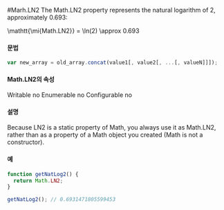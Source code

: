 #Marh.LN2
The Math.LN2 property represents the natural logarithm of 2, approximately 0.693:

\mathtt{\mi{Math.LN2}} = \ln(2) \approx 0.693



#### 문법

```javascript
var new_array = old_array.concat(value1[, value2[, ...[, valueN]]]);
```

#### Math.LN2의 속성

Writable    no
Enumerable  no
Configurable    no

#### 설명

Because LN2 is a static property of Math, you always use it as Math.LN2, rather than as a property of a Math object you created (Math is not a constructor).



#### 예

```javascript
function getNatLog2() {
  return Math.LN2;
}

getNatLog2(); // 0.6931471805599453
```



